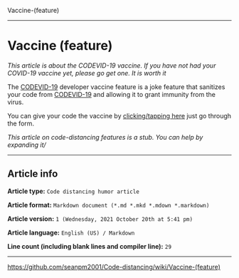Vaccine-(feature)

***

# Vaccine (feature)

_This article is about the CODEVID-19 vaccine. If you have not had your COVID-19 vaccine yet, please go get one. It is worth it_

The [CODEVID-19](https://github.com/seanpm2001/Code-distancing/wiki/CODEVID-19/) developer vaccine feature is a joke feature that sanitizes your code from [CODEVID-19](https://github.com/seanpm2001/Code-distancing/wiki/CODEVID-19/) and allowing it to grant immunity from the virus.

You can give your code the vaccine by [clicking/tapping here](https://github.com/seanpm2001/Code-distancing/blob/main/Vaccine/GetDeveloperVaccine.md) just go through the form.

_This article on code-distancing features is a stub. You can help by expanding it/_

***

## Article info

**Article type:** `Code distancing humor article`

**Article format:** `Markdown document (*.md *.mkd *.mdown *.markdown)`

**Article version:** `1 (Wednesday, 2021 October 20th at 5:41 pm)`

**Article language:** `English (US) / Markdown`

**Line count (including blank lines and compiler line):** `29`

***

https://github.com/seanpm2001/Code-distancing/wiki/Vaccine-(feature)

